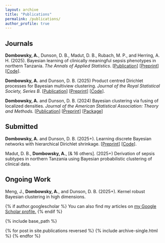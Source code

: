 ```yaml
---
layout: archive
title: "Publications"
permalink: /publications/
author_profile: true
---
```


## Journals

**Dombowsky, A.**, Dunson, D. B., Madut, D. B., Rubach, M. P., and Herring,  A. H. (2025). Bayesian learning of clinically meaningful sepsis phenotypes in northern Tanzania. *The Annals of Applied Statistics*. [[Publication](https://projecteuclid.org/journals/annals-of-applied-statistics/volume-19/issue-3/Bayesian-learning-of-clinically-meaningful-sepsis-phenotypes-in-northern-Tanzania/10.1214/25-AOAS2045.short)] [[Preprint](https://arxiv.org/abs/2405.01746)] [[Code](https://github.com/adombowsky/CLAMR)].

**Dombowsky, A.** and Dunson, D. B. (2025) Product centred Dirichlet processes for Bayesian multiview clustering. *Journal of the Royal Statistical Society, Series B*. [[Publication](https://academic.oup.com/jrsssb/advance-article/doi/10.1093/jrsssb/qkaf021/8123289)] [[Preprint](https://arxiv.org/abs/2312.05365)] [[Code](https://github.com/adombowsky/clic)].

**Dombowsky, A.** and Dunson, D. B. (2024) Bayesian clustering via fusing of localized densities. *Journal of the American Statistical Association: Theory and Methods.* [[Publication](https://www.tandfonline.com/doi/full/10.1080/01621459.2024.2427935)] [[Preprint](https://arxiv.org/abs/2304.00074)] [[Package](https://github.com/adombowsky/FOLD)]

## Submitted

**Dombowsky, A.** and Dunson, D. B. (2025+). Learning discrete Bayesian networks with hierarchical Dirichlet shrinkage. [[Preprint](https://arxiv.org/abs/2509.13267)] [[Code](https://github.com/adombowsky/HiDDeN_DAG)].

Madut, D. B., **Dombowsky, A.**, [& 16 others]. (2025+) Derivation of sepsis subtypes in northern Tanzania using Bayesian probabilistic clustering of clinical data.

## Ongoing Work

Meng, J., **Dombowsky, A.**, and Dunson, D. B. (2025+). Kernel robust Bayesian clustering in high dimensions.


{% if author.googlescholar %}
  You can also find my articles on <u><a href="{{author.googlescholar}}">my Google Scholar profile</a>.</u>
{% endif %}

{% include base_path %}

{% for post in site.publications reversed %}
  {% include archive-single.html %}
{% endfor %}
